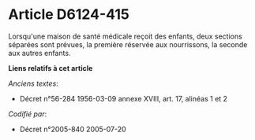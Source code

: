 # Article D6124-415

Lorsqu'une maison de santé médicale reçoit des enfants, deux sections séparées sont prévues, la première réservée aux
nourrissons, la seconde aux autres enfants.

**Liens relatifs à cet article**

_Anciens textes_:

  - Décret n°56-284 1956-03-09 annexe XVIII, art. 17, alinéas 1 et 2

_Codifié par_:

  - Décret n°2005-840 2005-07-20
